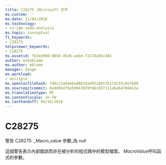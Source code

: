 ```yaml
---
title: C28275 |Microsoft 文件
ms.custom: ''
ms.date: 11/04/2016
ms.technology:
- vs-ide-code-analysis
ms.topic: conceptual
f1_keywords:
- C28275
helpviewer_keywords:
- C28275
ms.assetid: fb3ee99d-9855-45e6-aebd-f2174a85c481
author: mikeblome
ms.author: mblome
manager: douge
ms.workload:
- multiple
ms.openlocfilehash: fd8c13a64e6ad862dad9518917b17d235c8efb08
ms.sourcegitcommit: 6a9d5bd75e50947659fd6c837111a6a547884e2a
ms.translationtype: MT
ms.contentlocale: zh-TW
ms.lasthandoff: 04/16/2018
---
```

# <a name="c28275"></a>C28275
警告 C28275: _Macro_value 參數\_為 null  
  
 這個警告表示內部錯誤而非在被分析的程式碼中的模型檔案。 *MacroValue*呼叫函式的參數。